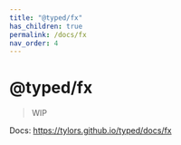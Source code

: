 ```yaml
---
title: "@typed/fx"
has_children: true
permalink: /docs/fx
nav_order: 4
---
```


# @typed/fx

> WIP

Docs: https://tylors.github.io/typed/docs/fx

